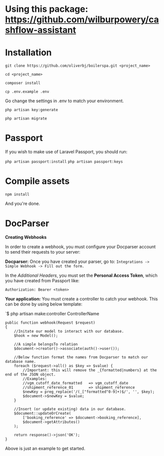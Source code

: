 # Using this package: https://github.com/wilburpowery/cashflow-assistant

# Installation

`git clone https://github.com/oliverbj/boilerspa.git <project_name>`

`cd <project_name>`

`composer install`

`cp .env.example .env`

Go change the settings in .env to match your environment.

`php artisan key:generate`

`php artisan migrate`

# Passport

If you wish to make use of Laravel Passport, you should run:

`php artisan passport:install`
`php artisan passport:keys`

# Compile assets

`npm install`

And you're done.

# DocParser

**Creating Webhooks**

In order to create a webhook, you must configure your Docparser account to send their requests to your server:

**Docparser:**
Once you have created your parser, go to: `Integrations -> Simple Webhook -> Fill out the form.`

In the _Additional Headers_, you must set the **Personal Access Token**, which you have created from Passport like:

`Authorization: Bearer <token>`

**Your application:**
You must create a controller to catch your webhook. This can be done by using below template:

`$ php artisan make:controller ControllerName

```
public function webhook(Request $request)
{
    //Initate our model to interact with our database.
    $hook = new Model();

    //A simple belongsTo relation
    $document->creator()->associate(auth()->user());

    //Below function format the names from Docparser to match our database name.
    foreach ($request->all() as $key => $value) {
        //Important: this will remove the _{formatted|numbers} at the end of the JSON object.
        //Examples:
        //vgm_cutoff_date_formatted   => vgm_cutoff_date
        //shipment_reference_01       => shipment_reference
        $newKey = preg_replace('/(_["formatted"0-9]+)$/', '', $key);
        $document->$newKey = $value;
    }

    //Insert (or update existing) data in our database.
    $document::updateOrCreate(
        ['booking_reference' => $document->booking_reference],
        $document->getAttributes()
    );

    return response()->json('OK');
}
```

Above is just an example to get started.
